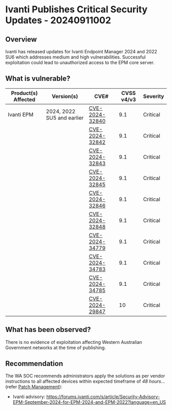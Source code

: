 # Ivanti Publishes Critical Security Updates - 20240911002

## Overview

Ivanti has released updates for Ivanti Endpoint Manager 2024 and 2022 SU6 which addresses medium and high vulnerabilities. Successful exploitation could lead to unauthorized access to the EPM core server.

## What is vulnerable?

| **Product(s) Affected** | **Version(s)**             | **CVE#**                                                          | **CVSS v4/v3** | **Severity** |
| ----------------------- | -------------------------- | ----------------------------------------------------------------- | -------------- | ------------ |
| Ivanti EPM              | 2024, 2022 SU5 and earlier | [CVE-2024-32840](https://nvd.nist.gov/vuln/detail/CVE-2024-32840) | 9.1            | Critical     |
|                         |                            | [CVE-2024-32842](https://nvd.nist.gov/vuln/detail/CVE-2024-32842) | 9.1            | Critical     |
|                         |                            | [CVE-2024-32843](https://nvd.nist.gov/vuln/detail/CVE-2024-32843) | 9.1            | Critical     |
|                         |                            | [CVE-2024-32845](https://nvd.nist.gov/vuln/detail/CVE-2024-32845) | 9.1            | Critical     |
|                         |                            | [CVE-2024-32846](https://nvd.nist.gov/vuln/detail/CVE-2024-32846) | 9.1            | Critical     |
|                         |                            | [CVE-2024-32848](https://nvd.nist.gov/vuln/detail/CVE-2024-32848) | 9.1            | Critical     |
|                         |                            | [CVE-2024-34779](https://nvd.nist.gov/vuln/detail/CVE-2024-34779) | 9.1            | Critical     |
|                         |                            | [CVE-2024-34783](https://nvd.nist.gov/vuln/detail/CVE-2024-34783) | 9.1            | Critical     |
|                         |                            | [CVE-2024-34785](https://nvd.nist.gov/vuln/detail/CVE-2024-34785) | 9.1            | Critical     |
|                         |                            | [CVE-2024-29847](https://nvd.nist.gov/vuln/detail/CVE-2024-29847) | 10             | Critical     |

## What has been observed?

There is no evidence of exploitation affecting Western Australian Government networks at the time of publishing.

## Recommendation

The WA SOC recommends administrators apply the solutions as per vendor instructions to all affected devices within expected timeframe of *48 hours...* (refer [Patch Management](../guidelines/patch-management.md)):

- Ivanti advisory: <https://forums.ivanti.com/s/article/Security-Advisory-EPM-September-2024-for-EPM-2024-and-EPM-2022?language=en_US>

